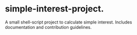 # simple-interest-project.
A small shell-script project to calculate simple interest. Includes documentation and contribution guidelines.

